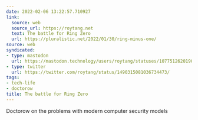 ```yaml
---
date: 2022-02-06 13:22:57.710927
link:
  source: web
  source_url: https://roytang.net
  text: The battle for Ring Zero
  url: https://pluralistic.net/2022/01/30/ring-minus-one/
source: web
syndicated:
- type: mastodon
  url: https://mastodon.technology/users/roytang/statuses/107751262019097478
- type: twitter
  url: https://twitter.com/roytang/status/1490315081036734473/
tags:
- tech-life
- doctorow
title: The battle for Ring Zero
---
```


Doctorow on the problems with modern computer security models